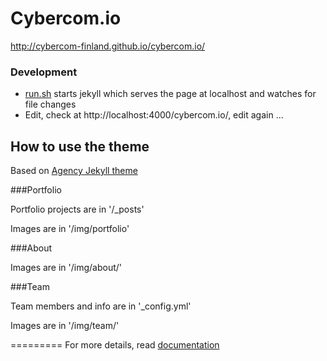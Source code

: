 # Cybercom.io

http://cybercom-finland.github.io/cybercom.io/

### Development

* [run.sh](run.sh) starts jekyll which serves the page at localhost and watches for file changes
* Edit, check at http://localhost:4000/cybercom.io/, edit again ...

## How to use the theme

Based on [Agency Jekyll theme](https://github.com/y7kim/agency-jekyll-theme)

###Portfolio 

Portfolio projects are in '/_posts'

Images are in '/img/portfolio'

###About

Images are in '/img/about/'

###Team

Team members and info are in '_config.yml'

Images are in '/img/team/'

=========
For more details, read [documentation](http://jekyllrb.com/)
